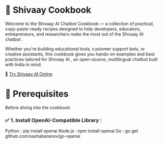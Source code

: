 # 📘 Shivaay Cookbook
Welcome to the Shivaay AI Chatbot Cookbook — a collection of practical, copy-paste-ready recipes designed to help developers, educators, entrepreneurs, and researchers make the most out of the Shivaay AI chatbot .

Whether you're building educational tools, customer support bots, or creative assistants, this cookbook gives you hands-on examples and best practices tailored for Shivaay AI , an open-source, multilingual chatbot built with India in mind.

🔗 [Try Shivaay AI Online](https://shivaay.futurixai.com)

# 🔧 Prerequisites 

Before diving into the cookbook:

### ✅ 1. Install OpenAI-Compatible Library :

Python : pip install openai
Node.js : npm install openai
Go : go get github.com/sashabaranov/go-openai


